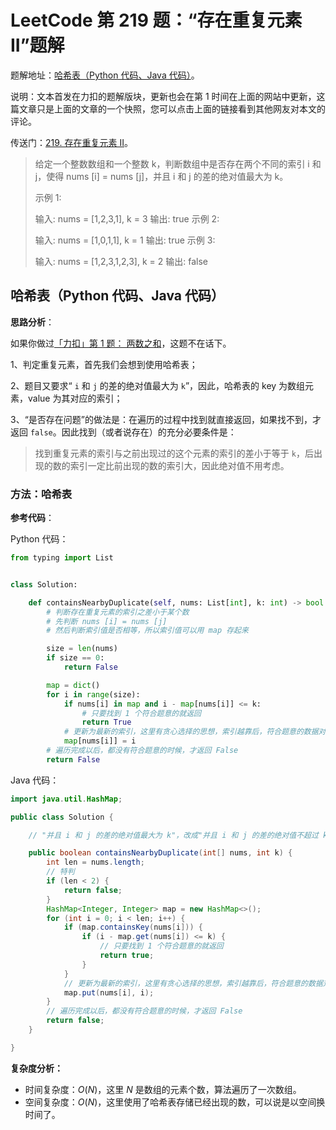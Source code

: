 # LeetCode 第 219 题：“存在重复元素 II”题解

题解地址：[哈希表（Python 代码、Java 代码）](https://leetcode-cn.com/problems/contains-duplicate-ii/solution/ha-xi-biao-python-dai-ma-java-dai-ma-by-liweiwei14/)。

说明：文本首发在力扣的题解版块，更新也会在第 1 时间在上面的网站中更新，这篇文章只是上面的文章的一个快照，您可以点击上面的链接看到其他网友对本文的评论。

传送门：[219. 存在重复元素 II](https://leetcode-cn.com/problems/contains-duplicate-ii/)。

>给定一个整数数组和一个整数 k，判断数组中是否存在两个不同的索引 i 和 j，使得 nums [i] = nums [j]，并且 i 和 j 的差的绝对值最大为 k。
>
>示例 1:
>
>输入: nums = [1,2,3,1], k = 3
>输出: true
>示例 2:
>
>输入: nums = [1,0,1,1], k = 1
>输出: true
>示例 3:
>
>输入: nums = [1,2,3,1,2,3], k = 2
>输出: false

## 哈希表（Python 代码、Java 代码）

**思路分析**：

如果你做过[「力扣」第 1 题： 两数之和](https://leetcode-cn.com/problems/two-sum/)，这题不在话下。

1、判定重复元素，首先我们会想到使用哈希表；

2、题目又要求“ `i` 和 `j` 的差的绝对值最大为 `k`”，因此，哈希表的 key 为数组元素，value 为其对应的索引；

3、“是否存在问题”的做法是：在遍历的过程中找到就直接返回，如果找不到，才返回 `false`。因此找到（或者说存在）的充分必要条件是：

> 找到重复元素的索引与之前出现过的这个元素的索引的差小于等于 `k`，后出现的数的索引一定比前出现的数的索引大，因此绝对值不用考虑。

### 方法：哈希表

**参考代码**：

Python 代码：


```Python []
from typing import List


class Solution:

    def containsNearbyDuplicate(self, nums: List[int], k: int) -> bool:
        # 判断存在重复元素的索引之差小于某个数
        # 先判断 nums [i] = nums [j]
        # 然后判断索引值是否相等，所以索引值可以用 map 存起来

        size = len(nums)
        if size == 0:
            return False

        map = dict()
        for i in range(size):
            if nums[i] in map and i - map[nums[i]] <= k:
                # 只要找到 1 个符合题意的就返回
                return True
            # 更新为最新的索引，这里有贪心选择的思想，索引越靠后，符合题意的数据对的存在性就越大
            map[nums[i]] = i
        # 遍历完成以后，都没有符合题意的时候，才返回 False
        return False
```

Java 代码：

```Java []
import java.util.HashMap;

public class Solution {

    // "并且 i 和 j 的差的绝对值最大为 k"，改成"并且 i 和 j 的差的绝对值不超过 k" 或许就好理解多了

    public boolean containsNearbyDuplicate(int[] nums, int k) {
        int len = nums.length;
        // 特判
        if (len < 2) {
            return false;
        }
        HashMap<Integer, Integer> map = new HashMap<>();
        for (int i = 0; i < len; i++) {
            if (map.containsKey(nums[i])) {
                if (i - map.get(nums[i]) <= k) {
                    // 只要找到 1 个符合题意的就返回
                    return true;
                }
            }
            // 更新为最新的索引，这里有贪心选择的思想，索引越靠后，符合题意的数据对的存在性就越大
            map.put(nums[i], i);
        }
        // 遍历完成以后，都没有符合题意的时候，才返回 False
        return false;
    }

}
```
**复杂度分析：**

+ 时间复杂度：$O(N)$，这里 $N$ 是数组的元素个数，算法遍历了一次数组。
+ 空间复杂度：$O(N)$，这里使用了哈希表存储已经出现的数，可以说是以空间换时间了。


<Vssue title="contains-duplicate-ii"/>



